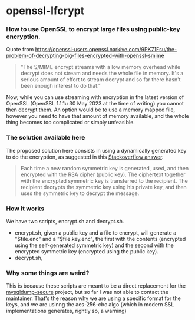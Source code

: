 # openssl-lfcrypt
### How to use OpenSSL to encrypt large files using public-key encryption.
Quote from https://openssl-users.openssl.narkive.com/9PK71Fsu/the-problem-of-decrypting-big-files-encrypted-with-openssl-smime
> "The S/MIME encrypt streams with a low memory overhead while decrypt does not stream and needs the whole file in memory. It's a serious amount of effort to stream decrypt and so far there hasn't been enough interest to do that."

Now, while you can use streaming with encryption in the latest version of OpenSSL (OpenSSL 1.1.1u 30 May 2023 at the time of writing) you cannot then decrypt them. An option would be to use a memory mapped file, however you need to have that amount of memory available, and the whole thing becomes too complicated or simply unfeasible. 

### The solution available here
The proposed solution here consists in using a dynamically generated key to do the encryption, as suggested in this [Stackoverflow answer](https://stackoverflow.com/a/47504433/611526).

> Each time a new random symmetric key is generated, used, and then encrypted with the RSA cipher (public key). The ciphertext together with the encrypted symmetric key is transferred to the recipient. The recipient decrypts the symmetric key using his private key, and then uses the symmetric key to decrypt the message.

### How it works
We have two scripts, encrypt.sh and decrypt.sh. 

- encrypt.sh, given a public key and a file to encrypt, will generate a "$file.enc" and a "$file.key.enc", the first with the contents (encrypted using the self-generated symmetric key) and the second with the encrypted symmetric key (encrypted using the public key). 
- decrypt.sh, 





### Why some things are weird?
This is because these scripts are meant to be a direct replacement for the [mysqldump-secure](https://github.com/cytopia/mysqldump-secure/) project, but so far I was not able to contact the maintainer. That's the reason why we are using a specific format for the keys, and we are usinng the aes-256-cbc algo (which in modern SSL implementations generates, rightly so, a warning)
